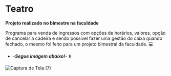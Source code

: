 # Teatro
**Projeto realizado no bimestre na faculdade**

Programa para venda de ingressos com opções de horários, valores, opção de cancelar a cadeira e sendo possível fazer uma gestão do caixa quando fechado, o mesmo foi feito para um projeto bimestral da faculdade. :computer:

* -***Segue imagem abaixo!***- :arrow_down:

![Captura de Tela (7)](https://user-images.githubusercontent.com/47397636/91237740-c859a580-e711-11ea-9830-efaf306ee9dd.png)
